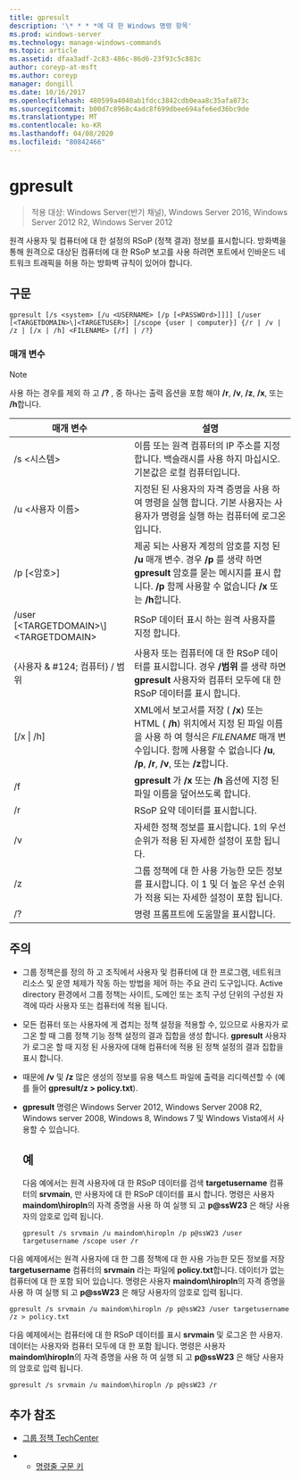 ```yaml
---
title: gpresult
description: '\* * * *에 대 한 Windows 명령 항목'
ms.prod: windows-server
ms.technology: manage-windows-commands
ms.topic: article
ms.assetid: dfaa3adf-2c83-486c-86d6-23f93c5c883c
author: coreyp-at-msft
ms.author: coreyp
manager: dongill
ms.date: 10/16/2017
ms.openlocfilehash: 480599a4040ab1fdcc3842cdb0eaa8c35afa873c
ms.sourcegitcommit: b00d7c8968c4adc8f699dbee694afe6ed36bc9de
ms.translationtype: MT
ms.contentlocale: ko-KR
ms.lasthandoff: 04/08/2020
ms.locfileid: "80842466"
---
```

# <a name="gpresult"></a>gpresult

>적용 대상: Windows Server(반기 채널), Windows Server 2016, Windows Server 2012 R2, Windows Server 2012

원격 사용자 및 컴퓨터에 대 한 설정의 RSoP (정책 결과) 정보를 표시합니다.
방화벽을 통해 원격으로 대상된 컴퓨터에 대 한 RSoP 보고를 사용 하려면 포트에서 인바운드 네트워크 트래픽을 허용 하는 방화벽 규칙이 있어야 합니다.

## <a name="syntax"></a>구문

```
gpresult [/s <system> [/u <USERNAME> [/p [<PASSWOrd>]]]] [/user [<TARGETDOMAIN>\]<TARGETUSER>] [/scope {user | computer}] {/r | /v | /z | [/x | /h] <FILENAME> [/f] | /?}
```

### <a name="parameters"></a>매개 변수

> [!NOTE]
> 사용 하는 경우를 제외 하 고 **/?** , 중 하나는 출력 옵션을 포함 해야 **/r**, **/v**, **/z**, **/x**, 또는 **/h**합니다.

|                매개 변수                 |                                                                                                     설명                                                                                                      |
|------------------------------------------|----------------------------------------------------------------------------------------------------------------------------------------------------------------------------------------------------------------------|
|              /s \<시스템\>               |                                                  이름 또는 원격 컴퓨터의 IP 주소를 지정합니다. 백슬래시를 사용 하지 마십시오. 기본값은 로컬 컴퓨터입니다.                                                   |
|             /u \<사용자 이름\>              |                                지정된 된 사용자의 자격 증명을 사용 하 여 명령을 실행 합니다. 기본 사용자는 사용자가 명령을 실행 하는 컴퓨터에 로그온입니다.                                 |
|            /p [\<암호\>]             |            제공 되는 사용자 계정의 암호를 지정 된 **/u** 매개 변수. 경우 **/p** 를 생략 하면 **gpresult** 암호를 묻는 메시지를 표시 합니다. **/p** 함께 사용할 수 없습니다 **/x** 또는 **/h**합니다.            |
| /user [\<TARGETDOMAIN\>\\]\<TARGETDOMAIN\> |                                                                            RSoP 데이터 표시 하는 원격 사용자를 지정 합니다.                                                                             |
|      {사용자 & #124; 컴퓨터} / 범위       |                                사용자 또는 컴퓨터에 대 한 RSoP 데이터를 표시합니다. 경우 **/범위** 를 생략 하면 **gpresult** 사용자와 컴퓨터 모두에 대 한 RSoP 데이터를 표시 합니다.                                 |
|        [/x &#124; /h] <FILENAME>         | XML에서 보고서를 저장 ( **/x**) 또는 HTML ( **/h**) 위치에서 지정 된 파일 이름을 사용 하 여 형식은 *FILENAME* 매개 변수입니다. 함께 사용할 수 없습니다 **/u**, **/p**, **/r**, **/v**, 또는 **/z**합니다. |
|                    /f                    |                                                           **gpresult** 가 **/x** 또는 **/h** 옵션에 지정 된 파일 이름을 덮어쓰도록 합니다.                                                           |
|                    /r                    |                                                                                             RSoP 요약 데이터를 표시합니다.                                                                                              |
|                    /v                    |                                                    자세한 정책 정보를 표시합니다. 1의 우선 순위가 적용 된 자세한 설정이 포함 됩니다.                                                    |
|                    /z                    |                                     그룹 정책에 대 한 사용 가능한 모든 정보를 표시합니다. 이 1 및 더 높은 우선 순위가 적용 되는 자세한 설정이 포함 됩니다.                                      |
|                    /?                    |                                                                                         명령 프롬프트에 도움말을 표시합니다.                                                                                         |

## <a name="remarks"></a>주의
- 그룹 정책은를 정의 하 고 조직에서 사용자 및 컴퓨터에 대 한 프로그램, 네트워크 리소스 및 운영 체제가 작동 하는 방법을 제어 하는 주요 관리 도구입니다. Active directory 환경에서 그룹 정책는 사이트, 도메인 또는 조직 구성 단위의 구성원 자격에 따라 사용자 또는 컴퓨터에 적용 됩니다.
- 모든 컴퓨터 또는 사용자에 게 겹치는 정책 설정을 적용할 수, 있으므로 사용자가 로그온 할 때 그룹 정책 기능 정책 설정의 결과 집합을 생성 합니다. **gpresult** 사용자가 로그온 할 때 지정 된 사용자에 대해 컴퓨터에 적용 된 정책 설정의 결과 집합을 표시 합니다.
- 때문에 **/v** 및 **/z** 많은 생성의 정보를 유용 텍스트 파일에 출력을 리디렉션할 수 (예를 들어 **gpresult/z > policy.txt**).
- **gpresult** 명령은 Windows Server 2012, Windows Server 2008 R2, Windows server 2008, Windows 8, Windows 7 및 Windows Vista에서 사용할 수 있습니다.
  ## <a name="examples"></a>예
  다음 예에서는 원격 사용자에 대 한 RSoP 데이터를 검색 **targetusername** 컴퓨터의 **srvmain**, 만 사용자에 대 한 RSoP 데이터를 표시 합니다. 명령은 사용자 **maindom\hiropln**의 자격 증명을 사용 하 여 실행 되 고 <strong>p@ssW23</strong> 은 해당 사용자의 암호로 입력 됩니다.

  ```
  gpresult /s srvmain /u maindom\hiropln /p p@ssW23 /user targetusername /scope user /r
  ```
  
다음 예제에서는 원격 사용자에 대 한 그룹 정책에 대 한 사용 가능한 모든 정보를 저장 **targetusername** 컴퓨터의 **srvmain** 라는 파일에 **policy.txt**합니다. 데이터가 없는 컴퓨터에 대 한 포함 되어 있습니다. 명령은 사용자 **maindom\hiropln**의 자격 증명을 사용 하 여 실행 되 고 <strong>p@ssW23</strong> 은 해당 사용자의 암호로 입력 됩니다.

  ```
  gpresult /s srvmain /u maindom\hiropln /p p@ssW23 /user targetusername /z > policy.txt
  ```
  
다음 예제에서는 컴퓨터에 대 한 RSoP 데이터를 표시 **srvmain** 및 로그온 한 사용자. 데이터는 사용자와 컴퓨터 모두에 대 한 포함 됩니다. 명령은 사용자 **maindom\hiropln**의 자격 증명을 사용 하 여 실행 되 고 <strong>p@ssW23</strong> 은 해당 사용자의 암호로 입력 됩니다.

  ```
  gpresult /s srvmain /u maindom\hiropln /p p@ssW23 /r
  ```
  
## <a name="additional-references"></a>추가 참조
- [그룹 정책 TechCenter](https://go.microsoft.com/fwlink/?LinkID=145531)

- - [명령줄 구문 키](command-line-syntax-key.md)
